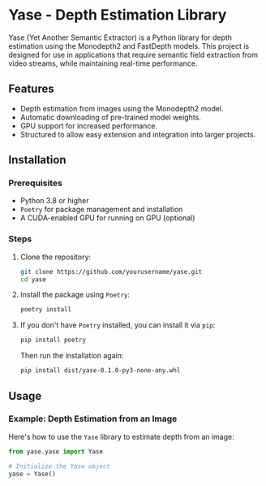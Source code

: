 # Yase - Depth Estimation Library

Yase (Yet Another Semantic Extractor) is a Python library for depth estimation using the Monodepth2 and FastDepth models. This project is designed for use in applications that require semantic field extraction from video streams, while maintaining real-time performance.

## Features

- Depth estimation from images using the Monodepth2 model.
- Automatic downloading of pre-trained model weights.
- GPU support for increased performance.
- Structured to allow easy extension and integration into larger projects.

## Installation

### Prerequisites

- Python 3.8 or higher
- `Poetry` for package management and installation
- A CUDA-enabled GPU for running on GPU (optional)

### Steps

1. Clone the repository:
    ```bash
    git clone https://github.com/yourusername/yase.git
    cd yase
    ```

2. Install the package using `Poetry`:
    ```bash
    poetry install
    ```

3. If you don't have `Poetry` installed, you can install it via `pip`:
    ```bash
    pip install poetry
    ```

    Then run the installation again:
    ```bash
    pip install dist/yase-0.1.0-py3-none-any.whl
    ```

## Usage

### Example: Depth Estimation from an Image

Here's how to use the `Yase` library to estimate depth from an image:

```python
from yase.yase import Yase

# Initialize the Yase object
yase = Yase()
